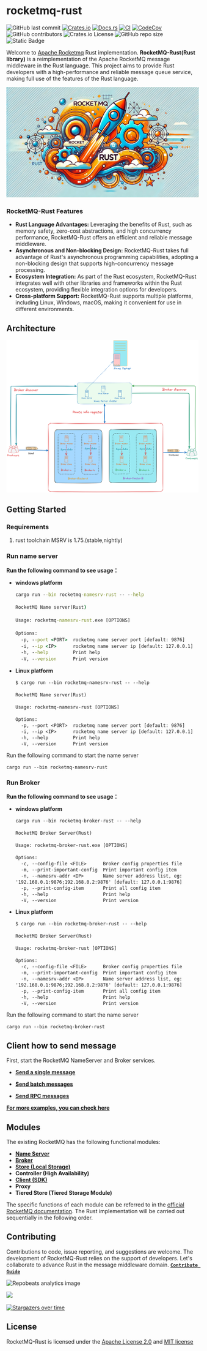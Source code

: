 # rocketmq-rust

![GitHub last commit](https://img.shields.io/github/last-commit/mxsm/rocketmq-rust) [![Crates.io](https://img.shields.io/crates/v/rocketmq-rust.svg)](https://crates.io/crates/rocketmq-rust) [![Docs.rs](https://docs.rs/rocketmq-rust/badge.svg)](https://docs.rs/rocketmq-rust) [![CI](https://github.com/mxsm/rocketmq-rust/workflows/CI/badge.svg)](https://github.com/mxsm/rocketmq-rust/actions) [![CodeCov][codecov-image]][codecov-url] ![GitHub contributors](https://img.shields.io/github/contributors/mxsm/rocketmq-rust) ![Crates.io License](https://img.shields.io/crates/l/rocketmq-rust) ![GitHub repo size](https://img.shields.io/github/repo-size/mxsm/rocketmq-rust) ![Static Badge](https://img.shields.io/badge/MSRV-1.75.0%2B-25b373)

Welcome to [Apache Rocketmq](https://github.com/apache/rocketmq) Rust implementation. **RocketMQ-Rust(Rust library)** is
a reimplementation of the Apache RocketMQ message middleware in the Rust language. This project aims to provide Rust
developers with a high-performance and reliable message queue service, making full use of the features of the Rust
language.

![](resources/Rocketmq-rust.png)

### RocketMQ-Rust Features

- **Rust Language Advantages:** Leveraging the benefits of Rust, such as memory safety, zero-cost abstractions, and high
  concurrency performance, RocketMQ-Rust offers an efficient and reliable message middleware.
- **Asynchronous and Non-blocking Design:** RocketMQ-Rust takes full advantage of Rust's asynchronous programming
  capabilities, adopting a non-blocking design that supports high-concurrency message processing.
- **Ecosystem Integration:** As part of the Rust ecosystem, RocketMQ-Rust integrates well with other libraries and
  frameworks within the Rust ecosystem, providing flexible integration options for developers.
- **Cross-platform Support:** RocketMQ-Rust supports multiple platforms, including Linux, Windows, macOS, making it
  convenient for use in different environments.

## Architecture

![](resources/architecture.png)

## Getting Started

### Requirements

1. rust toolchain MSRV is 1.75.(stable,nightly)

### Run name server

**Run the following command to see usage：**

- **windows platform**

  ```cmd
  cargo run --bin rocketmq-namesrv-rust -- --help
  
  RocketMQ Name server(Rust)
  
  Usage: rocketmq-namesrv-rust.exe [OPTIONS]
  
  Options:
    -p, --port <PORT>  rocketmq name server port [default: 9876]
    -i, --ip <IP>      rocketmq name server ip [default: 127.0.0.1]
    -h, --help         Print help
    -V, --version      Print version
  ```

- **Linux platform**

  ```shell
  $ cargo run --bin rocketmq-namesrv-rust -- --help
  
  RocketMQ Name server(Rust)
  
  Usage: rocketmq-namesrv-rust [OPTIONS]
  
  Options:
    -p, --port <PORT>  rocketmq name server port [default: 9876]
    -i, --ip <IP>      rocketmq name server ip [default: 127.0.0.1]
    -h, --help         Print help
    -V, --version      Print version
  ```

Run the following command to start the name server

```shell
cargo run --bin rocketmq-namesrv-rust
```

### Run Broker

**Run the following command to see usage：**

- **windows platform**

  ```shell
  cargo run --bin rocketmq-broker-rust -- --help
  
  RocketMQ Broker Server(Rust)
  
  Usage: rocketmq-broker-rust.exe [OPTIONS]
  
  Options:
    -c, --config-file <FILE>      Broker config properties file
    -m, --print-important-config  Print important config item
    -n, --namesrv-addr <IP>       Name server address list, eg: '192.168.0.1:9876;192.168.0.2:9876' [default: 127.0.0.1:9876]
    -p, --print-config-item       Print all config item
    -h, --help                    Print help
    -V, --version                 Print version
  ```


- **Linux platform**

  ```shell
  $ cargo run --bin rocketmq-broker-rust -- --help
  
  RocketMQ Broker Server(Rust)
  
  Usage: rocketmq-broker-rust [OPTIONS]
  
  Options:
    -c, --config-file <FILE>      Broker config properties file
    -m, --print-important-config  Print important config item
    -n, --namesrv-addr <IP>       Name server address list, eg: '192.168.0.1:9876;192.168.0.2:9876' [default: 127.0.0.1:9876]
    -p, --print-config-item       Print all config item
    -h, --help                    Print help
    -V, --version                 Print version
  ```

Run the following command to start the name server

```shell
cargo run --bin rocketmq-broker-rust
```

## Client how to send message

First, start the RocketMQ NameServer and Broker services.

- [**Send a single message**](https://github.com/mxsm/rocketmq-rust/blob/main/rocketmq-client/README.md#Send-a-single-message)
  
- [**Send batch messages**](https://github.com/mxsm/rocketmq-rust/blob/main/rocketmq-client/README.md#Send-batch-messages)
  
- [**Send RPC messages**](https://github.com/mxsm/rocketmq-rust/blob/main/rocketmq-client/README.md#Send-RPC-messages)

[**For more examples, you can check here**](https://github.com/mxsm/rocketmq-rust/tree/main/rocketmq-client/examples)

## Modules

The existing RocketMQ has the following functional modules:

- [**Name Server**](https://github.com/mxsm/rocketmq-rust/tree/main/rocketmq-namesrv)
- [**Broker**](https://github.com/mxsm/rocketmq-rust/tree/main/rocketmq-broker)
- [**Store (Local Storage)**](https://github.com/mxsm/rocketmq-rust/tree/main/rocketmq-store)
- **Controller (High Availability)**
- [**Client (SDK)**](https://github.com/mxsm/rocketmq-rust/tree/main/rocketmq-client)
- **Proxy**
- **Tiered Store (Tiered Storage Module)**

The specific functions of each module can be referred to in
the [official RocketMQ documentation](https://github.com/apache/rocketmq/tree/develop/docs). The Rust implementation
will be carried out sequentially in the following order.

## Contributing

Contributions to code, issue reporting, and suggestions are welcome. The development of RocketMQ-Rust relies on the
support of developers. Let's collaborate to advance Rust in the message middleware
domain. [**`Contribute Guide`**](https://rocketmq-rust.ljbmxsm.com/docs/contribute-guide/)

![](https://repobeats.axiom.co/api/embed/6ca125de92b36e1f78c6681d0a1296b8958adea1.svg "Repobeats analytics image")

<a href="https://github.com/mxsm/rocketmq-rust/graphs/contributors">
  <img src="https://contrib.rocks/image?repo=mxsm/rocketmq-rust&anon=1" />
</a>

[![Stargazers over time](https://api.star-history.com/svg?repos=mxsm/rocketmq-rust&type=Date)](https://api.star-history.com/svg?repos=mxsm/rocketmq-rust&type=Date)

## License

RocketMQ-Rust is licensed under the [Apache License 2.0](https://github.com/mxsm/rocketmq-rust/blob/main/LICENSE-APACHE)
and [MIT license](https://github.com/mxsm/rocketmq-rust/blob/main/LICENSE-MIT)


[codecov-image]: https://codecov.io/gh/mxsm/rocketmq-rust/branch/main/graph/badge.svg

[codecov-url]: https://codecov.io/gh/mxsm/rocketmq-rust


